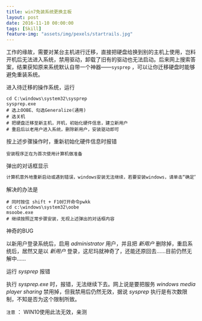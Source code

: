 ```yaml
---
title: win7免装系统更换主板
layout: post
date: 2016-11-10 00:00:00
tags: [Skill]
feature-img: "assets/img/pexels/startrails.jpg"
---
```



工作的缘故，需要对某台主机进行迁移，直接把硬盘给换到别的主机上使用，岂料开机后无法进入系统，禁用驱动，卸载了旧有的驱动也无法启动。后来网上搜索答案，结果获知原来系统默认自带一个神器——`sysprep` ，可以让你迁移硬盘时能够避免重装系统。

<!--more-->


进入待迁移的操作系统，运行

```shell
cd C:\windows\system32\sysprep
sysprep.exe
# 选上OOBE、勾选Generalize(通用)
# 选关机
# 把硬盘迁移至新主机，开机，初始化硬件信息，建立新用户
# 重启后以老用户进入系统，删除新用户，安装驱动即可
```

按上述步骤操作时，重新初始化硬件信息时报错

```shell
安装程序正在为首次使用计算机做准备	
```

弹出的对话框显示

```bat
计算机意外地重新启动或遇到错误，windows安装无法继续，若要安装windows，请单击“确定”，重新启动计算机，然后重新启动安装
```

解决的办法是

```shell
# 同时按住 shift + F10打开命令pwkk
cd c:\windows\system32\oobe
msoobe.exe
# 继续按照正常步骤安装，无视上述弹出的对话框内容
```

神奇的BUG

以新用户登录系统后，启用 *administrator* 用户，并且把 *新用户* 删除掉，重启系统后，居然又是以 *新用户*  登录，这尼玛就神奇了，还能还原回去……目前仍然无解中……

运行 *sysprep* 报错

执行 *sysprep.exe* 时，报错，无法继续下去。网上说是要把服务 *windows media player sharing* 禁用掉，但我禁用后仍然无效，据说 *sysprep* 执行是有次数限制，不知是否为这个限制所致。

`注意` ： WIN10使用此法无效，亲测
